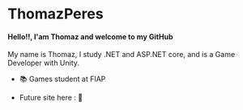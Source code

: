 # ThomazPeres

#### Hello!!, I'am Thomaz and welcome to my GitHub 

My name is Thomaz, I study .NET and ASP.NET core, and is a Game Developer with Unity.

- 📚 Games student at FIAP

- Future site here : :facepalm:

